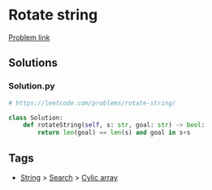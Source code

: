 # Rotate string

[Problem link](https://leetcode.com/problems/rotate-string/)

## Solutions


### Solution.py
```py
# https://leetcode.com/problems/rotate-string/

class Solution:
    def rotateString(self, s: str, goal: str) -> bool:
        return len(goal) == len(s) and goal in s+s
```
## Tags

* [String](/Collections/string.md#string) > [Search](/Collections/string.md#search) > [Cylic array](/Collections/string.md#cylic-array)
